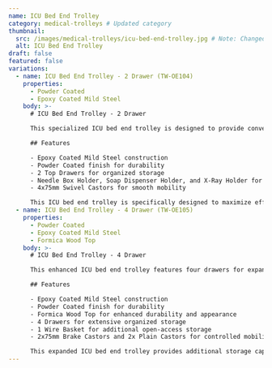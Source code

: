 ```yaml
---
name: ICU Bed End Trolley
category: medical-trolleys # Updated category
thumbnail:
  src: /images/medical-trolleys/icu-bed-end-trolley.jpg # Note: Changed 'image' to 'src' to match example schema
  alt: ICU Bed End Trolley
draft: false
featured: false
variations:
  - name: ICU Bed End Trolley - 2 Drawer (TW-OE104)
    properties:
      - Powder Coated
      - Epoxy Coated Mild Steel
    body: >-
      # ICU Bed End Trolley - 2 Drawer

      This specialized ICU bed end trolley is designed to provide convenient storage at the end of intensive care beds, featuring two top drawers for organized storage of critical care supplies. The trolley is constructed with epoxy coated mild steel with a powder coated finish for durability.

      ## Features

      - Epoxy Coated Mild Steel construction
      - Powder Coated finish for durability
      - 2 Top Drawers for organized storage
      - Needle Box Holder, Soap Dispenser Holder, and X-Ray Holder for comprehensive accessories management
      - 4x75mm Swivel Castors for smooth mobility

      This ICU bed end trolley is specifically designed to maximize efficiency in critical care environments by placing essential supplies within easy reach at the foot of patient beds, while organizing accessories with dedicated holders.
  - name: ICU Bed End Trolley - 4 Drawer (TW-OE105)
    properties:
      - Powder Coated
      - Epoxy Coated Mild Steel
      - Formica Wood Top
    body: >-
      # ICU Bed End Trolley - 4 Drawer

      This enhanced ICU bed end trolley features four drawers for expanded storage capacity at the end of intensive care beds. The trolley is constructed with epoxy coated mild steel with a powder coated finish for durability and includes a premium Formica wood top.

      ## Features

      - Epoxy Coated Mild Steel construction
      - Powder Coated finish for durability
      - Formica Wood Top for enhanced durability and appearance
      - 4 Drawers for extensive organized storage
      - 1 Wire Basket for additional open-access storage
      - 2x75mm Brake Castors and 2x Plain Castors for controlled mobility

      This expanded ICU bed end trolley provides additional storage capacity in critical care environments, with both drawer and basket storage options to organize a wider range of supplies and equipment.
---
```

